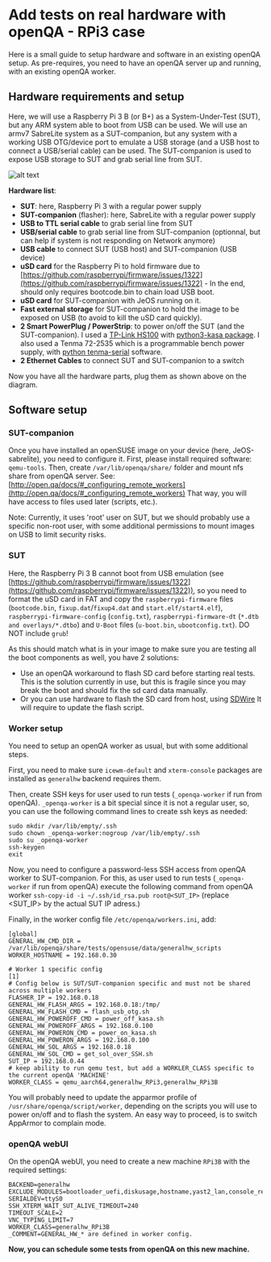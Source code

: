
# Add tests on real hardware with openQA - RPi3 case

Here is a small guide to setup hardware and software in an existing openQA setup.
As pre-requires, you need to have an openQA server up and running, with an existing openQA worker.

## Hardware requirements and setup

Here, we will use a Raspberry Pi 3 B (or B+) as a System-Under-Test (SUT), but any ARM system able to boot from USB can be used.
We will use an armv7 SabreLite system as a SUT-companion, but any system with a working USB OTG/device port to emulate a USB storage (and a USB host to connect a USB/serial cable) can be used.
The SUT-companion is used to expose USB storage to SUT and grab serial line from SUT.

![alt text](https://paste.opensuse.org/view/raw/13032363 "Hardware setup")

**Hardware list**:

  * **SUT**: here, Raspberry Pi 3 with a regular power supply
  * **SUT-companion** (flasher): here, SabreLite with a regular power supply
  * **USB to TTL serial cable** to grab serial line from SUT
  * **USB/serial cable** to grab serial line from SUT-companion (optionnal, but can help if system is not responding on Network anymore)
  * **USB cable** to connect SUT (USB host) and SUT-companion (USB device)
  * **uSD card** for the Raspberry Pi to hold firmware due to [https://github.com/raspberrypi/firmware/issues/1322](https://github.com/raspberrypi/firmware/issues/1322) - In the end, should only requires bootcode.bin to chain load USB boot.
  * **uSD card** for SUT-companion with JeOS running on it.
  * **Fast external storage** for SUT-companion to hold the image to be exposed on USB (to avoid to kill the uSD card quickly).
  * **2 Smart PowerPlug / PowerStrip**: to power on/off the SUT (and the SUT-companion). I used a [TP-Link HS100](https://www.tp-link.com/en/home-networking/smart-plug/hs100/) with [python3-kasa package](https://build.opensuse.org/package/show/devel:languages:python/python-kasa). I also used a Tenma 72-2535 which is a programmable bench power supply, with [python tenma-serial](https://github.com/kxtells/tenma-serial) software.
  * **2 Ethernet Cables** to connect SUT and SUT-companion to a switch

Now you have all the hardware parts, plug them as shown above on the diagram.


## Software setup

### SUT-companion

Once you have installed an openSUSE image on your device (here, JeOS-sabrelite), you need to configure it.
First, please install required software: `qemu-tools`. Then, create `/var/lib/openqa/share/` folder and mount nfs share from openQA server. See: [http://open.qa/docs/#_configuring_remote_workers](http://open.qa/docs/#_configuring_remote_workers)
That way, you will have access to files used later (scripts, etc.).

Note: Currently, it uses 'root' user on SUT, but we should probably use a specific non-root user, with some additional permissions to mount images on USB to limit security risks.


### SUT

Here, the Raspberry Pi 3 B cannot boot from USB emulation (see [https://github.com/raspberrypi/firmware/issues/1322](https://github.com/raspberrypi/firmware/issues/1322)), so you need to format the uSD card in FAT and copy the `raspberrypi-firmware` files (`bootcode.bin`, `fixup.dat`/`fixup4.dat` and `start.elf/start4.elf`), `raspberrypi-firmware-config` (`config.txt`), `raspberrypi-firmware-dt` (`*.dtb and overlays/*.dtbo`) and `U-Boot` files (`u-boot.bin`, `ubootconfig.txt`).
DO NOT include `grub`!

As this should match what is in your image to make sure you are testing all the boot components as well, you have 2 solutions:

* Use an openQA workaround to flash SD card before starting real tests. This is the solution currently in use, but this is fragile since you may break the boot and should fix the sd card data manually.
* Or you can use hardware to flash the SD card from host, using [SDWire](https://wiki.tizen.org/SDWire) It will require to update the flash script.

### Worker setup

You need to setup an openQA worker as usual, but with some additional steps.

First, you need to make sure `icewm-default` and `xterm-console` packages are installed as `generalhw` backend requires them.

Then, create SSH keys for user used to run tests (`_openqa-worker` if run from openQA).
`_openqa-worker` is a bit special since it is not a regular user, so, you can use the following command lines to create ssh keys as needed:
```
sudo mkdir /var/lib/empty/.ssh
sudo chown _openqa-worker:nogroup /var/lib/empty/.ssh
sudo su _openqa-worker
ssh-keygen
exit
```

Now, you need to configure a password-less SSH access from openQA worker to SUT-companion. For this, as user used to run tests (`_openqa-worker` if run from openQA) execute the following command from openQA worker `ssh-copy-id -i ~/.ssh/id_rsa.pub root@<SUT_IP>` (replace <SUT_IP> by the actual SUT IP adress.)

Finally, in the worker config file `/etc/openqa/workers.ini`, add:

```
[global]
GENERAL_HW_CMD_DIR = /var/lib/openqa/share/tests/opensuse/data/generalhw_scripts
WORKER_HOSTNAME = 192.168.0.30

# Worker 1 specific config
[1]
# Config below is SUT/SUT-companion specific and must not be shared across multiple workers
FLASHER_IP = 192.168.0.18
GENERAL_HW_FLASH_ARGS = 192.168.0.18:/tmp/
GENERAL_HW_FLASH_CMD = flash_usb_otg.sh
GENERAL_HW_POWEROFF_CMD = power_off_kasa.sh
GENERAL_HW_POWEROFF_ARGS = 192.168.0.100
GENERAL_HW_POWERON_CMD = power_on_kasa.sh
GENERAL_HW_POWERON_ARGS = 192.168.0.100
GENERAL_HW_SOL_ARGS = 192.168.0.18
GENERAL_HW_SOL_CMD = get_sol_over_SSH.sh
SUT_IP = 192.168.0.44
# keep ability to run qemu test, but add a WORKLER_CLASS specific to the current openQA 'MACHINE'
WORKER_CLASS = qemu_aarch64,generalhw_RPi3,generalhw_RPi3B
```

You will probably need to update the apparmor profile of `/usr/share/openqa/script/worker`, depending on the scripts you will use to power on/off and to flash the system. An easy way to proceed, is to switch AppArmor to complain mode.


### openQA webUI

On the openQA webUI, you need to create a new machine `RPi3B` with the required settings:

```
BACKEND=generalhw
EXCLUDE_MODULES=bootloader_uefi,diskusage,hostname,yast2_lan,console_reboot,gpt_ptable,sshd,ssh_cleanup,pam,yast2_lan_device_settings
SERIALDEV=ttyS0
SSH_XTERM_WAIT_SUT_ALIVE_TIMEOUT=240
TIMEOUT_SCALE=2
VNC_TYPING_LIMIT=7
WORKER_CLASS=generalhw_RPi3B
_COMMENT=GENERAL_HW_* are defined in worker config.

```

**Now, you can schedule some tests from openQA on this new machine.**

